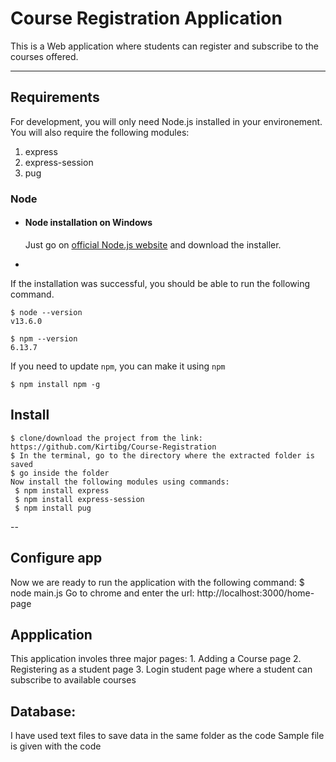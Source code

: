 # Course Registration Application

This is a Web application where students can register and subscribe to the courses offered. 

---
## Requirements

For development, you will only need Node.js installed in your environement. You will also require the following modules:
1. express
2. express-session
3. pug

### Node
- #### Node installation on Windows

  Just go on [official Node.js website](https://nodejs.org/) and download the installer.

-
If the installation was successful, you should be able to run the following command.

    $ node --version
    v13.6.0

    $ npm --version
    6.13.7

If you need to update `npm`, you can make it using `npm`

    $ npm install npm -g


## Install

    $ clone/download the project from the link: https://github.com/Kirtibg/Course-Registration
    $ In the terminal, go to the directory where the extracted folder is saved
    $ go inside the folder
    Now install the following modules using commands:
     $ npm install express
     $ npm install express-session
     $ npm install pug


--


## Configure app

Now we are ready to run the application with the following command:
  $ node main.js
Go to chrome and enter the url: http://localhost:3000/home-page



## Appplication
This application involes three major pages:
    1. Adding a Course page
    2. Registering as a student page
    3. Login student page where a student can subscribe to available courses
    
## Database:
   I have used text files to save data in the same folder as the code
   Sample file is given with the code
